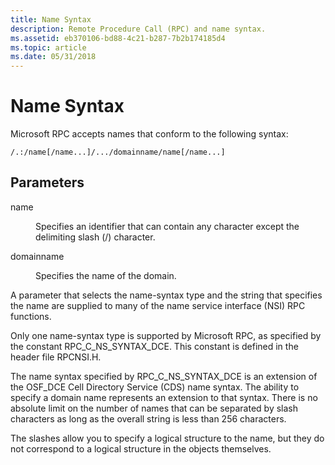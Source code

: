 ```yaml
---
title: Name Syntax
description: Remote Procedure Call (RPC) and name syntax.
ms.assetid: eb370106-bd88-4c21-b287-7b2b174185d4
ms.topic: article
ms.date: 05/31/2018
---
```


# Name Syntax

Microsoft RPC accepts names that conform to the following syntax:

``` syntax
/.:/name[/name...]/.../domainname/name[/name...]
```

## Parameters

<dl> <dt>

<span id="name"></span><span id="NAME"></span>name
</dt> <dd>

Specifies an identifier that can contain any character except the delimiting slash (/) character.

</dd> <dt>

<span id="domainname"></span><span id="DOMAINNAME"></span>domainname
</dt> <dd>

Specifies the name of the domain.

</dd> </dl>

A parameter that selects the name-syntax type and the string that specifies the name are supplied to many of the name service interface (NSI) RPC functions.

Only one name-syntax type is supported by Microsoft RPC, as specified by the constant RPC\_C\_NS\_SYNTAX\_DCE. This constant is defined in the header file RPCNSI.H.

The name syntax specified by RPC\_C\_NS\_SYNTAX\_DCE is an extension of the OSF\_DCE Cell Directory Service (CDS) name syntax. The ability to specify a domain name represents an extension to that syntax. There is no absolute limit on the number of names that can be separated by slash characters as long as the overall string is less than 256 characters.

The slashes allow you to specify a logical structure to the name, but they do not correspond to a logical structure in the objects themselves.

 

 




